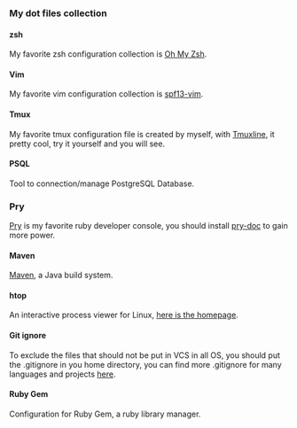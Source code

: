 ### My dot files collection

#### zsh
My favorite zsh configuration collection is [Oh My Zsh](https://github.com/robbyrussell/oh-my-zsh).

#### Vim
My favorite vim configuration collection is [spf13-vim](https://github.com/spf13/spf13-vim).

#### Tmux
My favorite tmux configuration file is created by myself, with [Tmuxline](https://github.com/edkolev/tmuxline.vim), it pretty cool, try it yourself and you will see.

#### PSQL
Tool to connection/manage PostgreSQL Database.

### Pry
[Pry](https://github.com/pry/pry) is my favorite ruby developer console, you should install [pry-doc](https://github.com/pry/pry-doc) to gain more power.

#### Maven
[Maven](https://maven.apache.org/), a Java build system.

#### htop
An interactive process viewer for Linux, [here is the homepage](http://hisham.hm/htop/).

#### Git ignore
To exclude the files that should not be put in VCS in all OS, you should put the .gitignore in you home directory, you can find more .gitignore for many languages and projects [here](https://github.com/github/gitignore).

#### Ruby Gem
Configuration for Ruby Gem, a ruby library manager.
